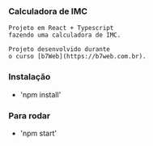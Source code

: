 ### Calculadora de IMC

    Projeto em React + Typescript
    fazendo uma calculadora de IMC.

    Projeto desenvolvido durante
    o curso [b7Web](https://b7web.com.br).

### Instalação
-   'npm install'

### Para rodar
-   'npm start'